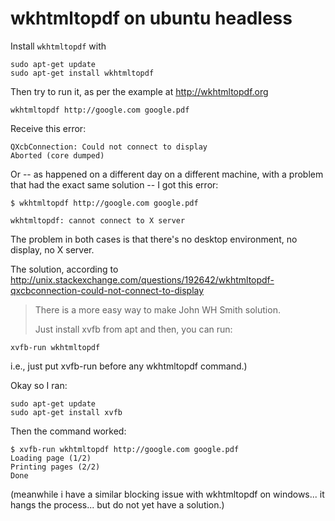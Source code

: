 # wkhtmltopdf on ubuntu headless


Install `wkhtmltopdf` with 

	sudo apt-get update
    sudo apt-get install wkhtmltopdf
    
Then try to run it, as per the example at <http://wkhtmltopdf.org>


    wkhtmltopdf http://google.com google.pdf
    
Receive this error:

    QXcbConnection: Could not connect to display
    Aborted (core dumped)
    

Or -- as happened on a different day on a different machine, with a problem that had the exact same solution -- I got this error:

	$ wkhtmltopdf http://google.com google.pdf

	wkhtmltopdf: cannot connect to X server

The problem in both cases is that there's no desktop environment, no display, no X server.

The solution, according to <http://unix.stackexchange.com/questions/192642/wkhtmltopdf-qxcbconnection-could-not-connect-to-display>    
    
> There is a more easy way to make John WH Smith solution.
>
> Just install xvfb from apt and then, you can run:

    xvfb-run wkhtmltopdf
    
i.e., just put xvfb-run before any wkhtmltopdf command.)    

Okay so I ran:

    sudo apt-get update
    sudo apt-get install xvfb


Then the command worked:

    $ xvfb-run wkhtmltopdf http://google.com google.pdf
    Loading page (1/2)
	Printing pages (2/2)
	Done

(meanwhile i have a similar blocking issue with wkhtmltopdf on windows... it hangs the process... but do not yet have a solution.)




